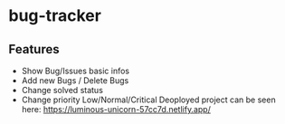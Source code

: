 # bug-tracker

## Features

- Show Bug/Issues basic infos
- Add new Bugs / Delete Bugs
- Change solved status
- Change priority Low/Normal/Critical
Deoployed project can be seen here: 
https://luminous-unicorn-57cc7d.netlify.app/
